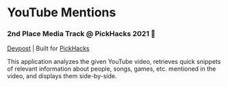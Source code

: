 # YouTube Mentions

### 2nd Place Media Track @ PickHacks 2021 🥳

[Devpost](https://devpost.com/software/youtube-mentions) | Built for [PickHacks](https://pickhacks.io/)

This application analyzes the given YouTube video, retrieves quick snippets of relevant information about people, songs, games, etc. mentioned in the video, and displays them side-by-side.
